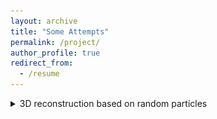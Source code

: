 ```yaml
---
layout: archive
title: "Some Attempts"
permalink: /project/
author_profile: true
redirect_from:
  - /resume
---
```


<details>
 <summary> 3D reconstruction based on random particles </summary>
  
 ![figure](/files/Figure_center.png)
short description: 11111
<details>









